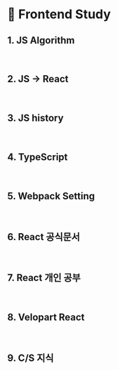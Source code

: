# 📍 Frontend Study

## 1. JS Algorithm

<br/>

## 2. JS -> React

<br/>

## 3. JS history

<br/>

## 4. TypeScript

<br/>

## 5. Webpack Setting

<br/>

## 6. React 공식문서

<br/>

## 7. React 개인 공부

<br/>

## 8. Velopart React

<br/>

## 9. C/S 지식

<br/>
